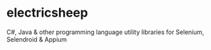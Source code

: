 # electricsheep
C#, Java &amp; other programming language utility libraries for Selenium, Selendroid &amp; Appium
